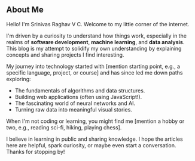 ## About Me

Hello! I'm Srinivas Raghav V C. Welcome to my little corner of the internet.

I'm driven by a curiosity to understand how things work, especially in the realms of **software development**, **machine learning**, and **data analysis**. This blog is my attempt to solidify my own understanding by explaining concepts and sharing projects I find interesting.

My journey into technology started with [mention starting point, e.g., a specific language, project, or course] and has since led me down paths exploring:

*   The fundamentals of algorithms and data structures.
*   Building web applications (often using JavaScript!).
*   The fascinating world of neural networks and AI.
*   Turning raw data into meaningful visual stories.

When I'm not coding or learning, you might find me [mention a hobby or two, e.g., reading sci-fi, hiking, playing chess].

I believe in learning in public and sharing knowledge. I hope the articles here are helpful, spark curiosity, or maybe even start a conversation. Thanks for stopping by!